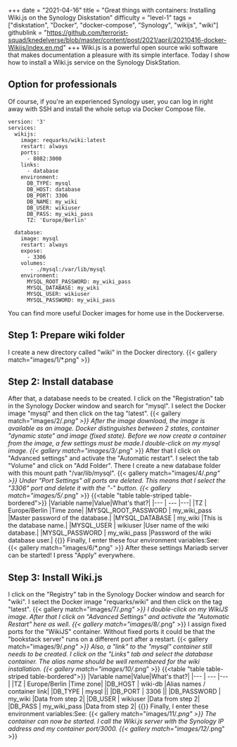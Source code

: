 +++
date = "2021-04-16"
title = "Great things with containers: Installing Wiki.js on the Synology Diskstation"
difficulty = "level-1"
tags = ["diskstation", "Docker", "docker-compose", "Synology", "wikijs", "wiki"]
githublink = "https://github.com/terrorist-squad/knedelverse/blob/master/content/post/2021/april/20210416-docker-Wikijs/index.en.md"
+++
Wiki.js is a powerful open source wiki software that makes documentation a pleasure with its simple interface. Today I show how to install a Wiki.js service on the Synology DiskStation.
## Option for professionals
Of course, if you're an experienced Synology user, you can log in right away with SSH and install the whole setup via Docker Compose file.
```
version: '3'
services:
  wikijs:
    image: requarks/wiki:latest
    restart: always
    ports:
      - 8082:3000
    links:
      - database
    environment:
      DB_TYPE: mysql
      DB_HOST: database
      DB_PORT: 3306
      DB_NAME: my_wiki
      DB_USER: wikiuser
      DB_PASS: my_wiki_pass
      TZ: 'Europe/Berlin'

  database:
    image: mysql
    restart: always
    expose:
      - 3306
    volumes:
       - ./mysql:/var/lib/mysql
    environment:
      MYSQL_ROOT_PASSWORD: my_wiki_pass
      MYSQL_DATABASE: my_wiki
      MYSQL_USER: wikiuser
      MYSQL_PASSWORD: my_wiki_pass

```
You can find more useful Docker images for home use in the Dockerverse.
## Step 1: Prepare wiki folder
I create a new directory called "wiki" in the Docker directory.
{{< gallery match="images/1/*.png" >}}

## Step 2: Install database
After that, a database needs to be created. I click on the "Registration" tab in the Synology Docker window and search for "mysql". I select the Docker image "mysql" and then click on the tag "latest".
{{< gallery match="images/2/*.png" >}}
After the image download, the image is available as an image. Docker distinguishes between 2 states, container "dynamic state" and image (fixed state). Before we now create a container from the image, a few settings must be made.I double-click on my mysql image.
{{< gallery match="images/3/*.png" >}}
After that I click on "Advanced settings" and activate the "Automatic restart". I select the tab "Volume" and click on "Add Folder". There I create a new database folder with this mount path "/var/lib/mysql".
{{< gallery match="images/4/*.png" >}}
Under "Port Settings" all ports are deleted. This means that I select the "3306" port and delete it with the "-" button.
{{< gallery match="images/5/*.png" >}}
{{<table "table table-striped table-bordered">}}
|Variable name|Value|What's that?|
|--- | --- |---|
|TZ	| Europe/Berlin |Time zone|
|MYSQL_ROOT_PASSWORD	| my_wiki_pass |Master password of the database.|
|MYSQL_DATABASE |	my_wiki |This is the database name.|
|MYSQL_USER	| wikiuser |User name of the wiki database.|
|MYSQL_PASSWORD |	my_wiki_pass	|Password of the wiki database user.|
{{</table>}}
Finally, I enter these four environment variables:See:
{{< gallery match="images/6/*.png" >}}
After these settings Mariadb server can be started! I press "Apply" everywhere.
## Step 3: Install Wiki.js
I click on the "Registry" tab in the Synology Docker window and search for "wiki". I select the Docker image "requarks/wiki" and then click on the tag "latest".
{{< gallery match="images/7/*.png" >}}
I double-click on my WikiJS image. After that I click on "Advanced Settings" and activate the "Automatic Restart" here as well.
{{< gallery match="images/8/*.png" >}}
I assign fixed ports for the "WikiJS" container. Without fixed ports it could be that the "bookstack server" runs on a different port after a restart.
{{< gallery match="images/9/*.png" >}}
Also, a "link" to the "mysql" container still needs to be created. I click on the "Links" tab and select the database container. The alias name should be well remembered for the wiki installation.
{{< gallery match="images/10/*.png" >}}
{{<table "table table-striped table-bordered">}}
|Variable name|Value|What's that?|
|--- | --- |---|
|TZ	| Europe/Berlin	|Time zone|
|DB_HOST	| wiki-db	|Alias names / container link|
|DB_TYPE	| mysql	||
|DB_PORT	| 3306	 ||
|DB_PASSWORD	| my_wiki	|Data from step 2|
|DB_USER	| wikiuser |Data from step 2|
|DB_PASS	| my_wiki_pass	|Data from step 2|
{{</table>}}
Finally, I enter these environment variables:See:
{{< gallery match="images/11/*.png" >}}
The container can now be started. I call the Wiki.js server with the Synology IP address and my container port/3000.
{{< gallery match="images/12/*.png" >}}